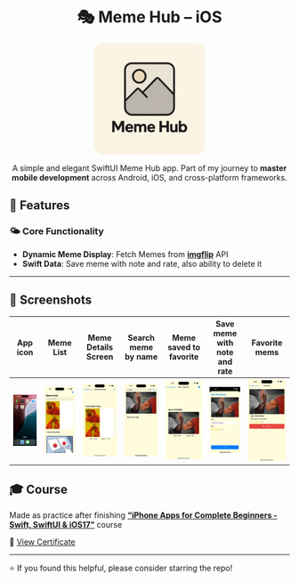 <div align="center">
  <h1 align="center">🎭 Meme Hub – iOS</h1>
<img src="./Screenshots/logo.png" width="200" alt="Icon" style="display: block; margin: auto auto 16px auto; border-radius: 16px;" />

  <p>A simple and elegant SwiftUI Meme Hub app.
Part of my journey to <b>master mobile development</b> across Android, iOS, and cross-platform frameworks.</p>
</div>

## 📱 Features

### 🌤️ Core Functionality

- **Dynamic Meme Display**: Fetch Memes from [**imgflip**](https://imgflip.com/api) API
- **Swift Data**: Save meme with note and rate, also ability to delete it

---

## 📸 Screenshots

| App icon                      | Meme List                 | Meme Details Screen       | Search meme by name       | Meme saved to favorite    | Save meme with note and rate | Favorite mems             |
| ----------------------------- | ------------------------- | ------------------------- | ------------------------- | ------------------------- | ---------------------------- | ------------------------- |
| ![1](./screenshots/phone.png) | ![1](./screenshots/1.png) | ![2](./screenshots/2.png) | ![3](./screenshots/3.png) | ![4](./screenshots/4.png) | ![5](./screenshots/5.png)    | ![6](./screenshots/6.png) |

## 🎓 Course

Made as practice after finishing [**“iPhone Apps for Complete Beginners - Swift, SwiftUI & iOS17”**](https://www.udemy.com/course/iphone-apps-for-complete-beginners-make-ios-17-apps/?srsltid=AfmBOoq7IygRaO-ze5S9PzQpniFkcvjQ6WoOG2RyySveifhrBgs2zx_r&couponCode=2021PM25) course

📄 [View Certificate]()

---

⭐ If you found this helpful, please consider starring the repo!
